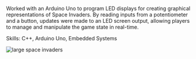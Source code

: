 Worked with an Arduino Uno to program LED displays for creating graphical representations of Space Invaders. By reading inputs from a potentiometer and a button, updates were made to an LED screen output, allowing players to manage and manipulate the game state in real-time.

Skills: C++, Arduino Uno, Embedded Systems


![large space invaders](https://github.com/dtrobles/ArduinoSpaceInvaders/assets/159510753/3e6acada-5c41-4572-8c42-4b9a74a3c42d)
